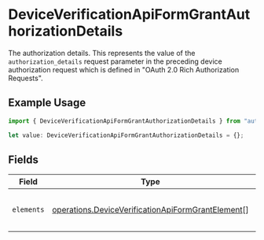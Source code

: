 # DeviceVerificationApiFormGrantAuthorizationDetails

The authorization details. This represents the value of the `authorization_details`
request parameter in the preceding device authorization request which is defined in
"OAuth 2.0 Rich Authorization Requests".


## Example Usage

```typescript
import { DeviceVerificationApiFormGrantAuthorizationDetails } from "authelete-bundled/models/operations";

let value: DeviceVerificationApiFormGrantAuthorizationDetails = {};
```

## Fields

| Field                                                                                                                  | Type                                                                                                                   | Required                                                                                                               | Description                                                                                                            |
| ---------------------------------------------------------------------------------------------------------------------- | ---------------------------------------------------------------------------------------------------------------------- | ---------------------------------------------------------------------------------------------------------------------- | ---------------------------------------------------------------------------------------------------------------------- |
| `elements`                                                                                                             | [operations.DeviceVerificationApiFormGrantElement](../../models/operations/deviceverificationapiformgrantelement.md)[] | :heavy_minus_sign:                                                                                                     | Elements of this authorization details.<br/>                                                                           |